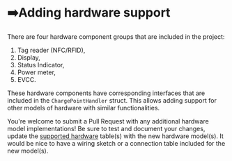# ➡️Adding hardware support

There are four hardware component groups that are included in the project:

1. Tag reader (NFC/RFID),
2. Display,
3. Status Indicator,
4. Power meter,
5. EVCC.

These hardware components have corresponding interfaces that are included in the `ChargePointHandler` struct. This
allows adding support for other models of hardware with similar functionalities.

You're welcome to submit a Pull Request with any additional hardware model implementations! Be sure to test and document
your changes, update the [supported hardware](../../hardware/hardware-support.md) table(s) with the new
hardware model(s). It would be nice to have a wiring sketch or a connection table included for the new model(s).
